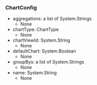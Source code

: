 ### ChartConfig
- aggregations: a list of System.Strings
  - None
- chartType: ChartType
  - None
- chartViewId: System.String
  - None
- defaultChart: System.Boolean
  - None
- groupBys: a list of System.Strings
  - None
- name: System.String
  - None
